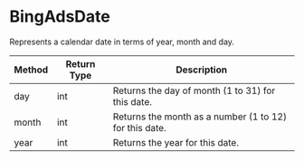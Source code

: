# BingAdsDate
Represents a calendar date in terms of year, month and day.

|Method|Return Type|Description|
|-|-|-
day|int|Returns the day of month (1 to 31) for this date.<br />
month|int|Returns the month as a number (1 to 12) for this date.<br />
year|int|Returns the year for this date.<br />
